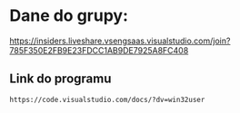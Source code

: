 # Dane do grupy:
https://insiders.liveshare.vsengsaas.visualstudio.com/join?785F350E2FB9E23FDCC1AB9DE7925A8FC408


## Link do programu
```
https://code.visualstudio.com/docs/?dv=win32user
```

